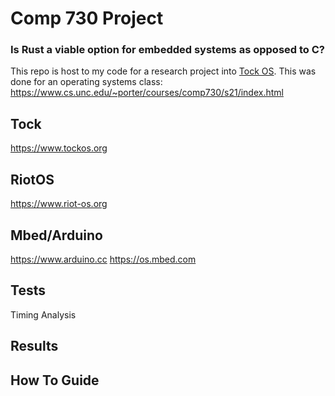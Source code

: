 # Comp 730 Project

### Is Rust a viable option for embedded systems as opposed to C? 
This repo is host to my code for a research project into [Tock OS](https://www.tockos.org). This was done for an operating systems class: https://www.cs.unc.edu/~porter/courses/comp730/s21/index.html


## Tock
https://www.tockos.org

## RiotOS
https://www.riot-os.org

## Mbed/Arduino
https://www.arduino.cc
https://os.mbed.com

## Tests
Timing Analysis

## Results

## How To Guide

